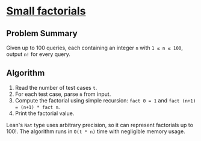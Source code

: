 # [Small factorials](https://www.spoj.com/problems/FCTRL2)

## Problem Summary
Given up to 100 queries, each containing an integer `n` with `1 ≤ n ≤ 100`, output `n!` for every query.

## Algorithm
1. Read the number of test cases `t`.
2. For each test case, parse `n` from input.
3. Compute the factorial using simple recursion: `fact 0 = 1` and `fact (n+1) = (n+1) * fact n`.
4. Print the factorial value.

Lean's `Nat` type uses arbitrary precision, so it can represent factorials up to 100!. The algorithm runs in `O(t * n)` time with negligible memory usage.
